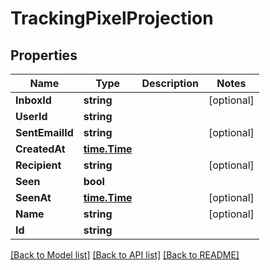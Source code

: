 # TrackingPixelProjection

## Properties

Name | Type | Description | Notes
------------ | ------------- | ------------- | -------------
**InboxId** | **string** |  | [optional] 
**UserId** | **string** |  | 
**SentEmailId** | **string** |  | [optional] 
**CreatedAt** | [**time.Time**](time.Time) |  | 
**Recipient** | **string** |  | [optional] 
**Seen** | **bool** |  | 
**SeenAt** | [**time.Time**](time.Time) |  | [optional] 
**Name** | **string** |  | [optional] 
**Id** | **string** |  | 

[[Back to Model list]](../README#documentation-for-models) [[Back to API list]](../README#documentation-for-api-endpoints) [[Back to README]](../README)


